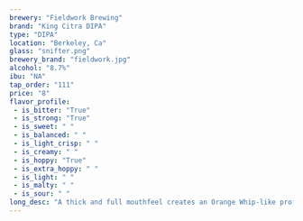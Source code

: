 ```yaml
---
brewery: "Fieldwork Brewing"
brand: "King Citra DIPA"
type: "DIPA"
location: "Berkeley, Ca"
glass: "snifter.png"
brewery_brand: "fieldwork.jpg"
alcohol: "8.7%"
ibu: "NA"
tap_order: "111"
price: "8"
flavor_profile:
 - is_bitter: "True"
 - is_strong: "True"
 - is_sweet: " "
 - is_balanced: " "
 - is_light_crisp: " "
 - is_creamy: " "
 - is_hoppy: "True"
 - is_extra_hoppy: " "
 - is_light: " "
 - is_malty: " "
 - is_sour: " "
long_desc: "A thick and full mouthfeel creates an Orange Whip-like profile that sticks to the palate with a refreshingly dessert-esque fervor, slowly giving way to a soft bite of carbonation."
---
```

